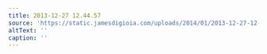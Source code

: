 ```yaml
---
title: 2013-12-27 12.44.57
source: 'https://static.jamesdigioia.com/uploads/2014/01/2013-12-27-12-44-57-scaled.jpg'
altText: ''
caption: ''
---
```


